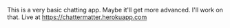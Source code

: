 This is a very basic chatting app. 
Maybe it'll get more advanced.
I'll work on that.
Live at https://chattermatter.herokuapp.com
